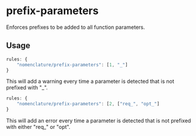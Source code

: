 prefix-parameters
=================

Enforces prefixes to be added to all function parameters.

Usage
-----

```Javascript
rules: {
    "nomenclature/prefix-parameters": [1, "_"]
}
```
This will add a warning every time a parameter is detected that is not prefixed with "_".


```Javascript
rules: {
    "nomenclature/prefix-parameters": [2, ["req_", "opt_"]
}
```
This will add an error every time a parameter is detected that is not prefixed with either "req_" or "opt".